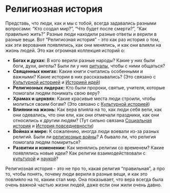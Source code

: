 # Религиозная история

Представь, что люди, как и мы с тобой, всегда задавались разными вопросами: “Кто создал мир?”, “Что будет после смерти?”, “Как правильно жить?”  Разные люди находили разные ответы и верили в разные вещи.  Вот “Религиозная история” - это как раз история о том, как эти верования появлялись, как они менялись, и как они влияли на жизнь людей.
Это как огромная коллекция историй о:

- **Богах и духах:** В кого верили разные народы? Какие у них были боги, духи, ангелы?  Были ли у них [ритуалы](./culture.md), чтобы с ними общаться?
- **Священных книгах:** Какие книги считались особенными и важными? Какие истории в них рассказывались? (Это связано с [Культурной историей](./culture.md) и [Историей идей](./ideas.md))
- **Религиозных лидерах:**  Кто были пророки, святые, учителя, которые помогали людям понимать свою веру?
- **Храмах и церквях:** Какие красивые места люди строили, чтобы молиться своим богам? (Это связано с [Культурной историей](./culture.md))
- **Влиянии на жизнь:**  Как вера влияла на то, как люди себя вели, как они одевались, что они ели, как они отмечали праздники, как они относились к другим людям?  (Тут сильно связана [Социальная история](./social.md) и [История повседневности](./commonLife.md))
- **Войнах и мире:** К сожалению, иногда люди воевали из-за разных религий.  Были ли [религиозные войны](./war.md)?  А бывало ли, что религия помогала людям помириться?
- **Развитии и изменении:** Как менялись религии со временем?  Какие появлялись новые идеи?  Как религии взаимодействовали с [культурой](./culture.md) и [наукой](./science.md)?

Религиозная история - это не про то, какая религия “правильная”, а про то, чтобы понять, почему люди верили в разные вещи, и как это повлияло на то, каким стал мир. Она показывает, что вера всегда была очень важной частью жизни людей, даже если они жили очень давно.

